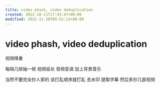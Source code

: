 ```yaml
---
title: video phash, video deduplication
created: 2022-10-11T17:43:47+00:00
modified: 2022-11-28T09:52:13+08:00
---
```


# video phash, video deduplication

视频降重

每隔几帧抽一帧 视频延长 音频变调 加上背景音乐

当然不要完全抄人家的 该打乱顺序就打乱 去水印 提取字幕 然后多抄几部视频

